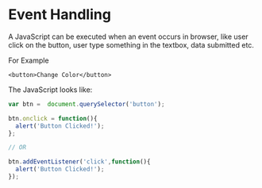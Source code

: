 # Event Handling
A JavaScript can be executed when an event occurs in browser, like user click on the button, user type something in the textbox, data submitted etc.

For Example

```
<button>Change Color</button>
```
The JavaScript looks like:
```js
var btn =  document.querySelector('button');

btn.onclick = function(){
  alert('Button Clicked!');
};

// OR

btn.addEventListener('click',function(){
  alert('Button Clicked!');
});
```
